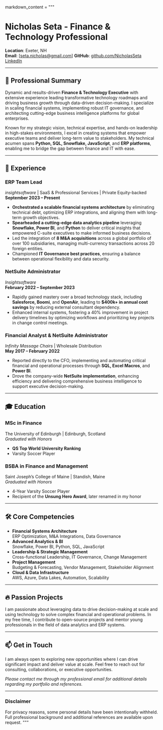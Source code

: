 
markdown_content = """
# Nicholas Seta - Finance & Technology Professional

**Location**: Exeter, NH  
**Email**: [seta.nicholas@gmail.com]
**GitHub**: [github.com/NicholasSeta](https://github.com/setanicholas)  
[LinkedIn](https://www.linkedin.com/in/nicholasseta)

---

## 🚀 Professional Summary
Dynamic and results-driven **Finance & Technology Executive** with extensive experience leading transformative technology roadmaps and driving business growth through data-driven decision-making. I specialize in scaling financial systems, implementing robust IT governance, and architecting cutting-edge business intelligence platforms for global enterprises.

Known for my strategic vision, technical expertise, and hands-on leadership in high-stakes environments, I excel in creating systems that empower executive teams and deliver long-term value to stakeholders. My technical acumen spans **Python, SQL, Snowflake, JavaScript**, and **ERP platforms**, enabling me to bridge the gap between finance and IT with ease.

---

## 💼 Experience

### **ERP Team Lead**  
*insightsoftware* | SaaS & Professional Services | Private Equity-backed  
**September 2023 – Present**

- **Orchestrated a scalable financial systems architecture** by eliminating technical debt, optimizing ERP integrations, and aligning them with long-term growth objectives.
- **Spearheaded a cutting-edge data analytics pipeline** leveraging **Snowflake, Power BI**, and **Python** to deliver critical insights that empowered C-suite executives to make informed business decisions.
- Led the integration of **8 M&A acquisitions** across a global portfolio of over 100 subsidiaries, managing multi-currency transactions across 20 foreign entities.
- Championed **IT Governance best practices**, ensuring a balance between operational flexibility and data security.

### **NetSuite Administrator**  
*Insightsoftware*  
**February 2022 – September 2023**

- Rapidly gained mastery over a broad technology stack, including **Salesforce, Boomi**, and **OpenAir**, leading to **$400k+ in annual cost savings** by reducing external consultant dependency.
- Enhanced internal systems, fostering a 40% improvement in project delivery timelines by optimizing workflows and prioritizing key projects in change control meetings.

### **Financial Analyst & NetSuite Administrator**  
*Infinity Massage Chairs* | Wholesale Distribution  
**May 2017 – February 2022**

- Reported directly to the CFO, implementing and automating critical financial and operational processes through **SQL, Excel Macros**, and **Power BI**.
- Drove the company-wide **NetSuite implementation**, enhancing efficiency and delivering comprehensive business intelligence to support executive decision-making.

---

## 🎓 Education

### **MSc in Finance**  
The University of Edinburgh | Edinburgh, Scotland  
*Graduated with Honors*

- **QS Top World University Ranking**
- Varsity Soccer Player

### **BSBA in Finance and Management**  
Saint Joseph’s College of Maine | Standish, Maine  
*Graduated with Honors*

- 4-Year Varsity Soccer Player  
- Recipient of the **Unsung Hero Award**, later renamed in my honor

---

## 🛠️ Core Competencies

- **Financial Systems Architecture**  
  ERP Optimization, M&A Integrations, Data Governance
- **Advanced Analytics & BI**  
  Snowflake, Power BI, Python, SQL, JavaScript
- **Leadership & Strategic Management**  
  Cross-functional Leadership, IT Governance, Change Management
- **Project Management**  
  Budgeting & Forecasting, Vendor Management, Stakeholder Alignment
- **Cloud & Data Infrastructure**  
  AWS, Azure, Data Lakes, Automation, Scalability

---

## 🔥 Passion Projects

I am passionate about leveraging data to drive decision-making at scale and using technology to solve complex financial and operational problems. In my free time, I contribute to open-source projects and mentor young professionals in the field of data analytics and ERP systems.

---

## 📫 Get in Touch

I am always open to exploring new opportunities where I can drive significant impact and deliver value at scale. Feel free to reach out for consulting, collaborations, or executive opportunities.

*Please contact me through my professional email for additional details regarding my portfolio and references.*

---

### **Disclaimer**  
For privacy reasons, some personal details have been intentionally withheld. Full professional background and additional references are available upon request.
"""
